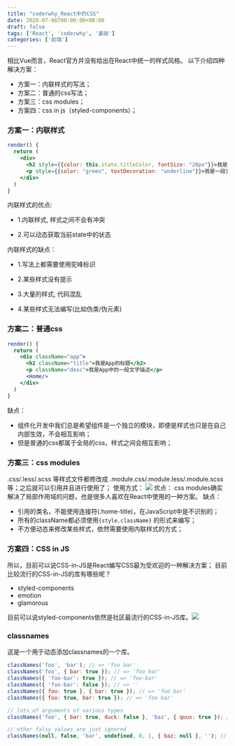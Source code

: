 ```yaml
---
title: "coderwhy_React中的CSS"
date: 2020-07-06T00:00:00+08:00
draft: false
tags: ['React', 'coderwhy', '基础']
categories: ['前端']
---
```

相比Vue而言，React官方并没有给出在React中统一的样式风格。
以下介绍四种解决方案：

- 方案一：内联样式的写法；
- 方案二：普通的css写法；
- 方案三：css modules；
- 方案四：css in js（styled-components）；
### 方案一：内联样式
```jsx
render() {
  return (
    <div>
      <h2 style={{color: this.state.titleColor, fontSize: "20px"}}>我是App标题</h2>
      <p style={{color: "green", textDecoration: "underline"}}>我是一段文字描述</p>
    </div>
  )
}
```
内联样式的优点:

- 1.内联样式, 样式之间不会有冲突

- 2.可以动态获取当前state中的状态


内联样式的缺点：

- 1.写法上都需要使用驼峰标识

- 2.某些样式没有提示

- 3.大量的样式, 代码混乱

- 4.某些样式无法编写(比如伪类/伪元素)
### 方案二：普通css
```jsx
render() {
  return (
    <div className="app">
      <h2 className="title">我是App的标题</h2>
      <p className="desc">我是App中的一段文字描述</p>
      <Home/>
    </div>
  )
}
```
缺点：

- 组件化开发中我们总是希望组件是一个独立的模块，即便是样式也只是在自己内部生效，不会相互影响；
- 但是普通的css都属于全局的css，样式之间会相互影响；
### 方案三：css modules
.css/.less/.scss 等样式文件都修改成 .module.css/.module.less/.module.scss 等；之后就可以引用并且进行使用了；
使用方式：
![](https://s2.loli.net/2022/07/12/zXAfOm7FaYkL2be.jpg)
优点：
css modules确实解决了局部作用域的问题，也是很多人喜欢在React中使用的一种方案。
缺点：

- 引用的类名，不能使用连接符(.home-title)，在JavaScript中是不识别的；
- 所有的className都必须使用`{style.className}` 的形式来编写；
- 不方便动态来修改某些样式，依然需要使用内联样式的方式；
### 方案四：CSS in JS
所以，目前可以说CSS-in-JS是React编写CSS最为受欢迎的一种解决方案；
目前比较流行的CSS-in-JS的库有哪些呢？

- styled-components
- emotion
- glamorous

目前可以说styled-components依然是社区最流行的CSS-in-JS库。![](https://s2.loli.net/2022/07/12/FqBJT2XHErw1V3Y.jpg)
### classnames
这是一个用于动态添加classnames的一个库。
```jsx
classNames('foo', 'bar'); // => 'foo bar'
classNames('foo', { bar: true }); // => 'foo bar'
classNames({ 'foo-bar': true }); // => 'foo-bar'
classNames({ 'foo-bar': false }); // => ''
classNames({ foo: true }, { bar: true }); // => 'foo bar'
classNames({ foo: true, bar: true }); // => 'foo bar'

// lots of arguments of various types
classNames('foo', { bar: true, duck: false }, 'baz', { quux: true }); // => 'foo bar baz quux'

// other falsy values are just ignored
classNames(null, false, 'bar', undefined, 0, 1, { baz: null }, ''); // => 'bar 1'
```

